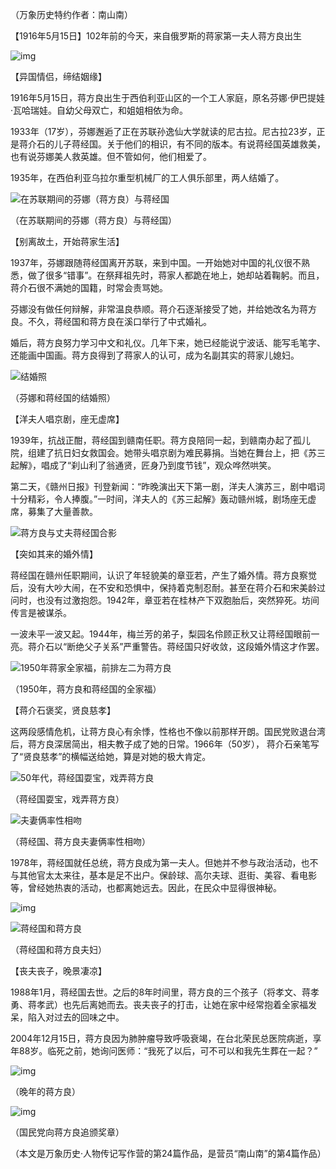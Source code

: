 （万象历史特约作者：南山南）

【1916年5月15日】102年前的今天，来自俄罗斯的蒋家第一夫人蒋方良出生

![img](https://qqadapt.qpic.cn/txdocpic/0/12b92afdcc1448b0413af517e3cace22/0)

【异国情侣，缔结姻缘】

1916年5月15日，蒋方良出生于西伯利亚山区的一个工人家庭，原名芬娜·伊巴提娃·瓦哈瑞娃。自幼父母双亡，和姐姐相依为命。

1933年（17岁），芬娜邂逅了正在苏联孙逸仙大学就读的尼古拉。尼古拉23岁，正是蒋介石的儿子蒋经国。关于他们的相识，有不同的版本。有说蒋经国英雄救美，也有说芬娜美人救英雄。但不管如何，他们相爱了。

1935年，在西伯利亚乌拉尔重型机械厂的工人俱乐部里，两人结婚了。

![在苏联期间的芬娜（蒋方良）与蒋经国](在苏联期间的芬娜（蒋方良）与蒋经国.jpg)

（在苏联期间的芬娜（蒋方良）与蒋经国）

【别离故土，开始蒋家生活】

1937年，芬娜跟随蒋经国离开苏联，来到中国。一开始她对中国的礼仪很不熟悉，做了很多“错事”。在祭拜祖先时，蒋家人都跪在地上，她却站着鞠躬。而且，蒋介石很不满她的国籍，时常会责骂她。

芬娜没有做任何辩解，非常温良恭顺。蒋介石逐渐接受了她，并给她改名为蒋方良。不久，蒋经国和蒋方良在溪口举行了中式婚礼。

婚后，蒋方良努力学习中文和礼仪。几年下来，她已经能说宁波话、能写毛笔字、还能画中国画。蒋方良得到了蒋家人的认可，成为名副其实的蒋家儿媳妇。

![结婚照](结婚照.jpg)

（芬娜和蒋经国的结婚照）

【洋夫人唱京剧，座无虚席】

1939年，抗战正酣，蒋经国到赣南任职。蒋方良陪同一起，到赣南办起了孤儿院，组建了抗日妇女救国会。她带头唱京剧为难民募捐。当她在舞台上，把《苏三起解》，唱成了“刹山利了翁通贤，匠身乃到度节钱”，观众哗然哄笑。

第二天，《赣州日报》刊登新闻：“昨晚演出天下第一剧，洋夫人演苏三，剧中唱词十分精彩，令人捧腹。”一时间，洋夫人的《苏三起解》轰动赣州城，剧场座无虚席，募集了大量善款。

![蒋方良与丈夫蒋经国合影](蒋方良与丈夫蒋经国合影.jpg)

【突如其来的婚外情】

蒋经国在赣州任职期间，认识了年轻貌美的章亚若，产生了婚外情。蒋方良察觉后，没有大吵大闹，在不安和恐惧中，保持着克制忍耐。甚至在蒋介石和宋美龄过问时，也没有过激抱怨。1942年，章亚若在桂林产下双胞胎后，突然猝死。坊间传言是被谋杀。

一波未平一波又起。1944年，梅兰芳的弟子，梨园名伶顾正秋又让蒋经国眼前一亮。蒋介石以“断绝父子关系”严重警告。蒋经国只好收敛，这段婚外情这才作罢。

![1950年蒋家全家福，前排左二为蒋方良](1950年蒋家全家福，前排左二为蒋方良.jpg)

（1950年，蒋方良和蒋经国的全家福）

【蒋介石褒奖，贤良慈孝】

这两段感情危机，让蒋方良心有余悸，性格也不像以前那样开朗。国民党败退台湾后，蒋方良深居简出，相夫教子成了她的日常。1966年（50岁）， 蒋介石亲笔写了“贤良慈孝”的横幅送给她，算是对她的极大肯定。

![50年代，蒋经国耍宝，戏弄蒋方良](50年代，蒋经国耍宝，戏弄蒋方良.jpg)

（蒋经国耍宝，戏弄蒋方良）

![夫妻俩率性相吻](夫妻俩率性相吻.jpg)

（蒋经国、蒋方良夫妻俩率性相吻）

1978年，蒋经国就任总统，蒋方良成为第一夫人。但她并不参与政治活动，也不与其他官太太来往，基本是足不出户。保龄球、高尔夫球、逛街、美容、看电影等，曾经她热衷的活动，也都离她远去。因此，在民众中显得很神秘。

![img](https://qqadapt.qpic.cn/txdocpic/0/7ccd9a73a9b3e5d7b347157aabf930a1/0)

![蒋经国和蒋方良](蒋经国和蒋方良.jpg)

（蒋经国和蒋方良夫妇）

【丧夫丧子，晚景凄凉】

1988年1月，蒋经国去世。之后的8年时间里，蒋方良的三个孩子（将孝文、蒋孝勇、蒋孝武）也先后离她而去。丧夫丧子的打击，让她在家中经常抱着全家福发呆，陷入对过去的回味之中。

2004年12月15日，蒋方良因为肺肿瘤导致呼吸衰竭，在台北荣民总医院病逝，享年88岁。临死之前，她询问医师：“我死了以后，可不可以和我先生葬在一起？”

![img](https://qqadapt.qpic.cn/txdocpic/0/2d388f006d170a4665092cf030b0b82e/0)

（晚年的蒋方良）

![img](https://qqadapt.qpic.cn/txdocpic/0/a83e90da230b8fd780ae458ec64a8ef6/0)

（国民党向蒋方良追颁奖章）

（本文是万象历史·人物传记写作营的第24篇作品，是营员“南山南”的第4篇作品）